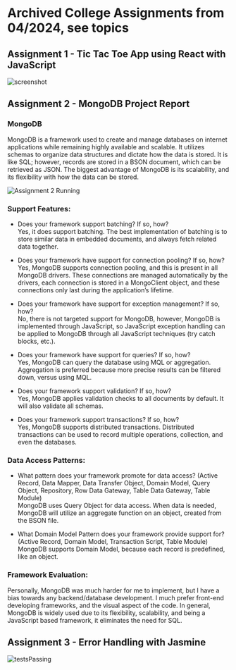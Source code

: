 # Archived College Assignments from 04/2024, see topics

## Assignment 1 - Tic Tac Toe App using React with JavaScript

![screenshot](https://github.com/user-attachments/assets/4107ff32-0b55-4972-bb7f-60196afe605e)

## Assignment 2 - MongoDB Project Report
### MongoDB
MongoDB is a framework used to create and manage databases on internet applications while remaining highly available and scalable.  It utilizes schemas to organize data structures and dictate how the data is stored.  It is like SQL; however, records are stored in a BSON document, which can be retrieved as JSON.  The biggest advantage of MongoDB is its scalability, and its flexibility with how the data can be stored.

![Assignment 2 Running](https://github.com/user-attachments/assets/7faeb1fb-06da-43f5-a941-e09fc4c3d367)

### Support Features:
- Does your framework support batching? If so, how?  
Yes, it does support batching.  The best implementation of batching is to store similar data in embedded documents, and always fetch related data together.

- Does your framework have support for connection pooling? If so, how?  
Yes, MongoDB supports connection pooling, and this is present in all MongoDB drivers.  These connections are managed automatically by the drivers, each connection is stored in a MongoClient object, and these connections only last during the application’s lifetime.

- Does your framework have support for exception management? If so, how?  
No, there is not targeted support for MongoDB, however, MongoDB is implemented through JavaScript, so JavaScript exception handling can be applied to MongoDB through all JavaScript techniques (try catch blocks, etc.).

- Does your framework have support for queries? If so, how?  
Yes, MongoDB can query the database using MQL or aggregation.  Aggregation is preferred because more precise results can be filtered down, versus using MQL.

- Does your framework support validation? If so, how?  
Yes, MongoDB applies validation checks to all documents by default.  It will also validate all schemas.

- Does your framework support transactions? If so, how?  
Yes, MongoDB supports distributed transactions.  Distributed transactions can be used to record multiple operations, collection, and even the databases. 

### Data Access Patterns:
- What pattern does your framework promote for data access? (Active Record, Data Mapper, Data Transfer Object, Domain Model, Query Object, Repository, Row Data Gateway, Table Data Gateway, Table Module)  
MongoDB uses Query Object for data access.  When data is needed, MongoDB will utilize an aggregate function on an object, created from the BSON file.

- What Domain Model Pattern does your framework provide support for? (Active Record, Domain Model, Transaction Script, Table Module)  
MongoDB supports Domain Model, because each record is predefined, like an object.
### Framework Evaluation:
Personally, MongoDB was much harder for me to implement, but I have a bias towards any backend/database development.  I much prefer front-end developing frameworks, and the visual aspect of the code.  In general, MongoDB is widely used due to its flexibility, scalability, and being a JavaScript based framework, it eliminates the need for SQL.

## Assignment 3 - Error Handling with Jasmine

![testsPassing](https://github.com/user-attachments/assets/381dea80-75e9-4dd5-b7dd-6696a833e296)

